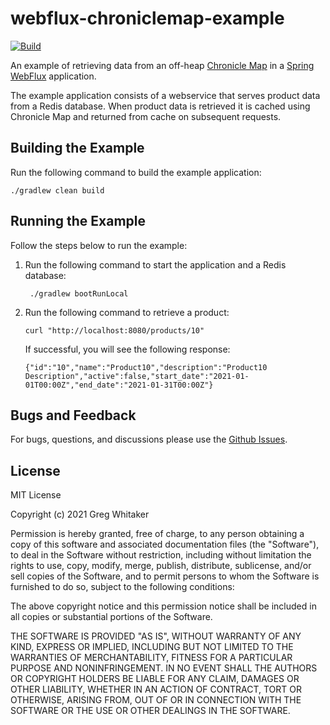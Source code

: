 # webflux-chroniclemap-example
[![Build](https://github.com/gregwhitaker/webflux-chroniclemap-example/actions/workflows/gradle.yml/badge.svg)](https://github.com/gregwhitaker/webflux-chroniclemap-example/actions/workflows/gradle.yml)

An example of retrieving data from an off-heap [Chronicle Map](https://github.com/OpenHFT/Chronicle-Map) in a [Spring WebFlux](https://docs.spring.io/spring-framework/docs/current/reference/html/web-reactive.html) application.

The example application consists of a webservice that serves product data from a Redis
database. When product data is retrieved it is cached using Chronicle Map and returned from cache
on subsequent requests.

## Building the Example
Run the following command to build the example application:

    ./gradlew clean build

## Running the Example
Follow the steps below to run the example:

1. Run the following command to start the application and a Redis database:

        ./gradlew bootRunLocal

2. Run the following command to retrieve a product:

       curl "http://localhost:8080/products/10"
   
   If successful, you will see the following response:

       {"id":"10","name":"Product10","description":"Product10 Description","active":false,"start_date":"2021-01-01T00:00Z","end_date":"2021-01-31T00:00Z"}

## Bugs and Feedback
For bugs, questions, and discussions please use the [Github Issues](https://github.com/gregwhitaker/webflux-chroniclemap-example/issues).

## License
MIT License

Copyright (c) 2021 Greg Whitaker

Permission is hereby granted, free of charge, to any person obtaining a copy
of this software and associated documentation files (the "Software"), to deal
in the Software without restriction, including without limitation the rights
to use, copy, modify, merge, publish, distribute, sublicense, and/or sell
copies of the Software, and to permit persons to whom the Software is
furnished to do so, subject to the following conditions:

The above copyright notice and this permission notice shall be included in all
copies or substantial portions of the Software.

THE SOFTWARE IS PROVIDED "AS IS", WITHOUT WARRANTY OF ANY KIND, EXPRESS OR
IMPLIED, INCLUDING BUT NOT LIMITED TO THE WARRANTIES OF MERCHANTABILITY,
FITNESS FOR A PARTICULAR PURPOSE AND NONINFRINGEMENT. IN NO EVENT SHALL THE
AUTHORS OR COPYRIGHT HOLDERS BE LIABLE FOR ANY CLAIM, DAMAGES OR OTHER
LIABILITY, WHETHER IN AN ACTION OF CONTRACT, TORT OR OTHERWISE, ARISING FROM,
OUT OF OR IN CONNECTION WITH THE SOFTWARE OR THE USE OR OTHER DEALINGS IN THE
SOFTWARE.
